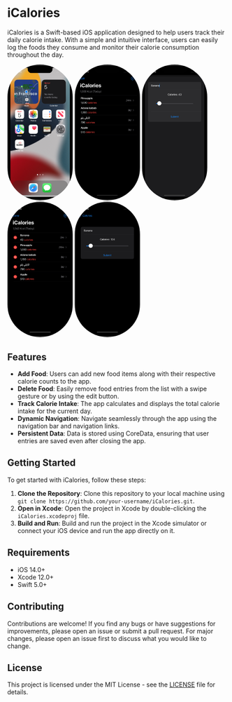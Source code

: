 # iCalories

iCalories is a Swift-based iOS application designed to help users track their daily calorie intake. With a simple and intuitive interface, users can easily log the foods they consume and monitor their calorie consumption throughout the day.

<p float="left">
 <img width="150" src="iCalories/Screenshots/Screen Shot 2024-04-05 at 22.05.42.png" style="border-radius: 100px;">
 <img width="150" src="iCalories/Screenshots/Screen Shot 2024-04-05 at 22.05.23.png" style="border-radius: 100px;">
 <img width="150" src="iCalories/Screenshots/Screen Shot 2024-04-05 at 22.06.07.png" style="border-radius: 100px;">
 <img width="150" src="iCalories/Screenshots/Screen Shot 2024-04-05 at 22.06.19.png" style="border-radius: 100px;">
 <img width="150" src="iCalories/Screenshots/Screen Shot 2024-04-05 at 22.06.33.png" style="border-radius: 100px;">
</p>

## Features

- **Add Food**: Users can add new food items along with their respective calorie counts to the app.
- **Delete Food**: Easily remove food entries from the list with a swipe gesture or by using the edit button.
- **Track Calorie Intake**: The app calculates and displays the total calorie intake for the current day.
- **Dynamic Navigation**: Navigate seamlessly through the app using the navigation bar and navigation links.
- **Persistent Data**: Data is stored using CoreData, ensuring that user entries are saved even after closing the app.

## Getting Started

To get started with iCalories, follow these steps:

1. **Clone the Repository**: Clone this repository to your local machine using `git clone https://github.com/your-username/iCalories.git`.
2. **Open in Xcode**: Open the project in Xcode by double-clicking the `iCalories.xcodeproj` file.
3. **Build and Run**: Build and run the project in the Xcode simulator or connect your iOS device and run the app directly on it.

## Requirements

- iOS 14.0+
- Xcode 12.0+
- Swift 5.0+

## Contributing

Contributions are welcome! If you find any bugs or have suggestions for improvements, please open an issue or submit a pull request. For major changes, please open an issue first to discuss what you would like to change.

## License

This project is licensed under the MIT License - see the [LICENSE](LICENSE) file for details.
